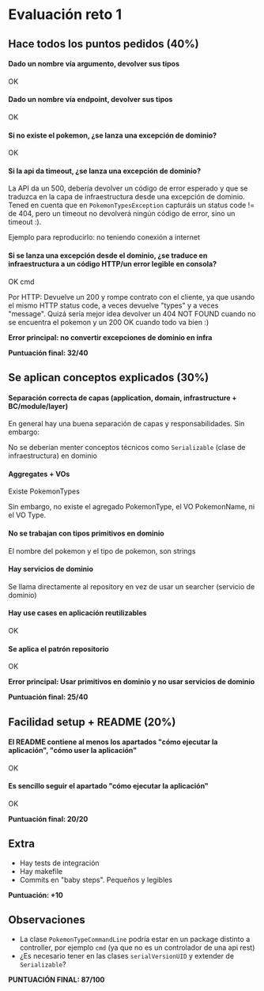 # Evaluación reto 1

## Hace todos los puntos pedidos (40%)
#### Dado un nombre vía argumento, devolver sus tipos
OK
#### Dado un nombre vía endpoint, devolver sus tipos
OK
#### Si no existe el pokemon, ¿se lanza una excepción de dominio?
OK
#### Si la api da timeout, ¿se lanza una excepción de dominio?
La API da un 500, debería devolver un código de error esperado y que se traduzca
en la capa de infraestructura desde una excepción de dominio. Tened en cuenta que
en `PokemonTypesException` capturáis un status code != de 404,
pero un timeout no devolverá ningún código de error,
sino un timeout :).

Ejemplo para reproducirlo: no teniendo conexión a internet
#### Si se lanza una excepción desde el dominio, ¿se traduce en infraestructura a un código HTTP/un error legible en consola?
OK cmd

Por HTTP: Devuelve un 200 y rompe contrato con el cliente, ya que usando el mismo HTTP status code, a veces devuelve "types" y a veces "message".
Quizá sería mejor idea devolver un 404 NOT FOUND cuando no se encuentra el pokemon y un 200 OK cuando todo va bien :)

**Error principal: no convertir excepciones de dominio en infra**

**Puntuación final: 32/40**

## Se aplican conceptos explicados (30%)
#### Separación correcta de capas (application, domain, infrastructure + BC/module/layer)
En general hay una buena separación de capas y responsabilidades. Sin embargo:

No se deberían menter conceptos técnicos como `Serializable` (clase de infraestructura) en dominio

#### Aggregates + VOs
Existe PokemonTypes

Sin embargo, no existe el agregado PokemonType,
el VO PokemonName, ni el VO Type.

#### No se trabajan con tipos primitivos en dominio
El nombre del pokemon y el tipo de pokemon, son strings

#### Hay servicios de dominio
Se llama directamente al repository en vez de usar un searcher (servicio de dominio)

#### Hay use cases en aplicación reutilizables
OK

#### Se aplica el patrón repositorio
OK

**Error principal: Usar primitivos en dominio y no usar servicios de dominio**

**Puntuación final: 25/40**

## Facilidad setup + README (20%)
#### El README contiene al menos los apartados "cómo ejecutar la aplicación", "cómo user la aplicación"
OK
#### Es sencillo seguir el apartado "cómo ejecutar la aplicación"
OK

**Puntuación final: 20/20**

## Extra
- Hay tests de integración
- Hay makefile
- Commits en "baby steps". Pequeños y legibles

**Puntuación: +10**

## Observaciones
- La clase `PokemonTypeCommandLine` podría estar en un package distinto a controller, por ejemplo `cmd` (ya que no es un controlador de una api rest)
- ¿Es necesario tener en las clases `serialVersionUID` y extender de `Serializable`?

**PUNTUACIÓN FINAL: 87/100**

